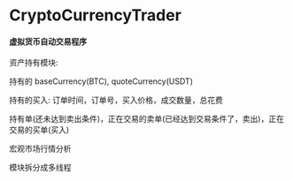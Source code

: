 # CryptoCurrencyTrader

#### 虚拟货币自动交易程序

资产持有模块:

持有的 baseCurrency(BTC), quoteCurrency(USDT)

持有的买入: 订单时间，订单号，买入价格，成交数量，总花费

持有单(还未达到卖出条件)，正在交易的卖单(已经达到交易条件了，卖出)，正在交易的买单(买入)



宏观市场行情分析

模块拆分成多线程